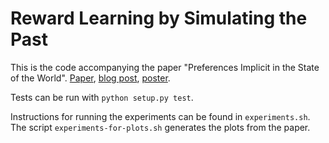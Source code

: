 # Reward Learning by Simulating the Past

This is the code accompanying the paper "Preferences Implicit in the State of the World". [Paper](https://arxiv.org/abs/1902.04198), [blog post](https://bair.berkeley.edu/blog/2019/02/11/learning_preferences/), [poster](https://github.com/HumanCompatibleAI/rlsp/blob/master/poster-preferences-implicit-in-the-state-of-the-world.pdf).

Tests can be run with `python setup.py test`.

Instructions for running the experiments can be found in `experiments.sh`. The script `experiments-for-plots.sh` generates the plots from the paper.

